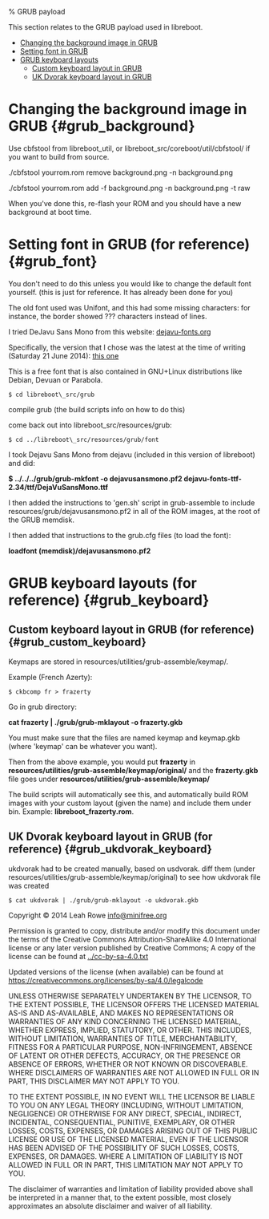 % GRUB payload 

This section relates to the GRUB payload used in libreboot.

-   [Changing the background image in GRUB](#grub_background)
-   [Setting font in GRUB](#grub_font)
-   [GRUB keyboard layouts](#grub_keyboard)
    -   [Custom keyboard layout in GRUB](#grub_custom_keyboard)
    -   [UK Dvorak keyboard layout in GRUB](#grub_ukdvorak_keyboard)

Changing the background image in GRUB {#grub_background}
=====================================

Use cbfstool from libreboot\_util, or
libreboot\_src/coreboot/util/cbfstool/ if you want to build from source.

./cbfstool yourrom.rom remove background.png -n background.png

./cbfstool yourrom.rom add -f background.png -n background.png -t raw

When you've done this, re-flash your ROM and you should have a new
background at boot time.

Setting font in GRUB (for reference) {#grub_font}
====================================

You don't need to do this unless you would like to change the default
font yourself. (this is just for reference. It has already been done for
you)

The old font used was Unifont, and this had some missing characters: for
instance, the border showed ??? characters instead of lines.

I tried DeJavu Sans Mono from this website:
[dejavu-fonts.org](http://dejavu-fonts.org/wiki/Download)

Specifically, the version that I chose was the latest at the time of
writing (Saturday 21 June 2014): [this
one](http://sourceforge.net/projects/dejavu/files/dejavu/2.34/dejavu-fonts-ttf-2.34.tar.bz2)

This is a free font that is also contained in GNU+Linux distributions
like Debian, Devuan or Parabola.

    $ cd libreboot\_src/grub
compile grub (the build scripts info on how to do this)

come back out into libreboot\_src/resources/grub:

    $ cd ../libreboot\_src/resources/grub/font

I took Dejavu Sans Mono from dejavu (included in this version of
libreboot) and did:

**$ ../../../grub/grub-mkfont -o dejavusansmono.pf2
dejavu-fonts-ttf-2.34/ttf/DejaVuSansMono.ttf**

I then added the instructions to 'gen.sh' script in grub-assemble to
include resources/grub/dejavusansmono.pf2 in all of the ROM images, at
the root of the GRUB memdisk.

I then added that instructions to the grub.cfg files (to load the
font):

**loadfont (memdisk)/dejavusansmono.pf2**

GRUB keyboard layouts (for reference) {#grub_keyboard}
=====================================

Custom keyboard layout in GRUB (for reference) {#grub_custom_keyboard}
----------------------------------------------

Keymaps are stored in resources/utilities/grub-assemble/keymap/.

Example (French Azerty):

    $ ckbcomp fr > frazerty

Go in grub directory:

**cat frazerty | ./grub/grub-mklayout -o frazerty.gkb**

You must make sure that the files are named keymap and keymap.gkb (where
'keymap' can be whatever you want).

Then from the above example, you would put **frazerty** in
**resources/utilities/grub-assemble/keymap/original/** and the
**frazerty.gkb** file goes under
**resources/utilities/grub-assemble/keymap/**

The build scripts will automatically see this, and automatically build
ROM images with your custom layout (given the name) and include them
under bin. Example: **libreboot\_frazerty.rom**.

UK Dvorak keyboard layout in GRUB (for reference) {#grub_ukdvorak_keyboard}
-------------------------------------------------

ukdvorak had to be created manually, based on usdvorak. diff them (under
resources/utilities/grub-assemble/keymap/original) to see how ukdvorak
file was created

    $ cat ukdvorak | ./grub/grub-mklayout -o ukdvorak.gkb

Copyright © 2014 Leah Rowe <info@minifree.org>

Permission is granted to copy, distribute and/or modify this document
under the terms of the Creative Commons Attribution-ShareAlike 4.0
International license or any later version published by Creative
Commons; A copy of the license can be found at
[../cc-by-sa-4.0.txt](../cc-by-sa-4.0.txt)

Updated versions of the license (when available) can be found at
<https://creativecommons.org/licenses/by-sa/4.0/legalcode>

UNLESS OTHERWISE SEPARATELY UNDERTAKEN BY THE LICENSOR, TO THE EXTENT
POSSIBLE, THE LICENSOR OFFERS THE LICENSED MATERIAL AS-IS AND
AS-AVAILABLE, AND MAKES NO REPRESENTATIONS OR WARRANTIES OF ANY KIND
CONCERNING THE LICENSED MATERIAL, WHETHER EXPRESS, IMPLIED, STATUTORY,
OR OTHER. THIS INCLUDES, WITHOUT LIMITATION, WARRANTIES OF TITLE,
MERCHANTABILITY, FITNESS FOR A PARTICULAR PURPOSE, NON-INFRINGEMENT,
ABSENCE OF LATENT OR OTHER DEFECTS, ACCURACY, OR THE PRESENCE OR ABSENCE
OF ERRORS, WHETHER OR NOT KNOWN OR DISCOVERABLE. WHERE DISCLAIMERS OF
WARRANTIES ARE NOT ALLOWED IN FULL OR IN PART, THIS DISCLAIMER MAY NOT
APPLY TO YOU.

TO THE EXTENT POSSIBLE, IN NO EVENT WILL THE LICENSOR BE LIABLE TO YOU
ON ANY LEGAL THEORY (INCLUDING, WITHOUT LIMITATION, NEGLIGENCE) OR
OTHERWISE FOR ANY DIRECT, SPECIAL, INDIRECT, INCIDENTAL, CONSEQUENTIAL,
PUNITIVE, EXEMPLARY, OR OTHER LOSSES, COSTS, EXPENSES, OR DAMAGES
ARISING OUT OF THIS PUBLIC LICENSE OR USE OF THE LICENSED MATERIAL, EVEN
IF THE LICENSOR HAS BEEN ADVISED OF THE POSSIBILITY OF SUCH LOSSES,
COSTS, EXPENSES, OR DAMAGES. WHERE A LIMITATION OF LIABILITY IS NOT
ALLOWED IN FULL OR IN PART, THIS LIMITATION MAY NOT APPLY TO YOU.

The disclaimer of warranties and limitation of liability provided above
shall be interpreted in a manner that, to the extent possible, most
closely approximates an absolute disclaimer and waiver of all liability.

